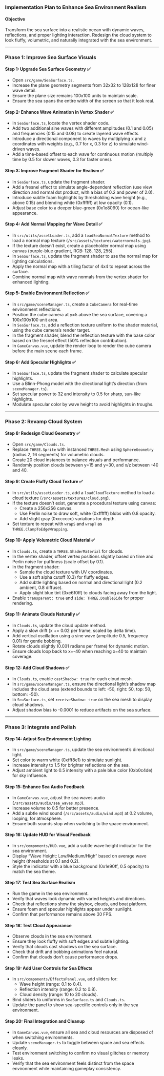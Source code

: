 ### Implementation Plan to Enhance Sea Environment Realism

#### Objective

Transform the sea surface into a realistic ocean with dynamic waves, reflections, and proper lighting interaction. Redesign the cloud system to look fluffy, volumetric, and naturally integrated with the sea environment.

---

### Phase 1: Improve Sea Surface Visuals

#### Step 1: Upgrade Sea Surface Geometry ✅

- Open `src/game/SeaSurface.ts`.
- Increase the plane geometry segments from 32x32 to 128x128 for finer wave detail.
- Ensure the plane size remains 100x100 units to maintain scale.
- Ensure the sea spans the entire width of the screen so that it look real.

#### Step 2: Enhance Wave Animation in Vertex Shader ✅

- In `SeaSurface.ts`, locate the vertex shader code.
- Add two additional sine waves with different amplitudes (0.1 and 0.05) and frequencies (0.15 and 0.08) to create layered wave effects.
- Introduce a directional component to waves by multiplying x and z coordinates with weights (e.g., 0.7 for x, 0.3 for z) to simulate wind-driven waves.
- Add a time-based offset to each wave for continuous motion (multiply time by 0.5 for slower waves, 0.3 for faster ones).

#### Step 3: Improve Fragment Shader for Realism ✅

- In `SeaSurface.ts`, update the fragment shader.
- Add a fresnel effect to simulate angle-dependent reflection (use view direction and normal dot product, with a bias of 0.2 and power of 2.0).
- Introduce subtle foam highlights by thresholding wave height (e.g., above 0.15) and blending white (0xffffff) at low opacity (0.1).
- Adjust base color to a deeper blue-green (0x1e8090) for ocean-like appearance.

#### Step 4: Add Normal Mapping for Wave Detail ✅

- In `src/utils/assetLoader.ts`, add a `loadSeaNormalTexture` method to load a normal map texture (`/src/assets/textures/waternormals.jpg`).
- If the texture doesn’t exist, create a placeholder normal map using canvas (purple-blue gradient, RGB: 128, 128, 255).
- In `SeaSurface.ts`, update the fragment shader to use the normal map for lighting calculations.
- Apply the normal map with a tiling factor of 4x4 to repeat across the surface.
- Combine normal map with wave normals from the vertex shader for enhanced lighting.

#### Step 5: Enable Environment Reflection ✅

- In `src/game/sceneManager.ts`, create a `CubeCamera` for real-time environment reflections.
- Position the cube camera at y=5 above the sea surface, covering a 100x100x100 unit area.
- In `SeaSurface.ts`, add a reflection texture uniform to the shader material, using the cube camera’s render target.
- In the fragment shader, blend the reflection texture with the base color based on the fresnel effect (50% reflection contribution).
- In `GameCanvas.vue`, update the render loop to render the cube camera before the main scene each frame.

#### Step 6: Add Specular Highlights ✅

- In `SeaSurface.ts`, update the fragment shader to calculate specular highlights.
- Use a Blinn-Phong model with the directional light’s direction (from `sceneManager.ts`).
- Set specular power to 32 and intensity to 0.5 for sharp, sun-like highlights.
- Modulate specular color by wave height to avoid highlights in troughs.

<!-- #### Step 7: Optimize Sea Surface Performance

- In `SeaSurface.ts`, reduce the geometry segments to 64x64 if performance drops below 30 FPS (add a check in `GameCanvas.vue` using FPS monitoring).
- Use `THREE.BufferGeometry` with indexed vertices to optimize rendering.
- Limit shader calculations by clamping wave height and normal blending in the vertex shader. -->

---

### Phase 2: Revamp Cloud System

#### Step 8: Redesign Cloud Geometry ✅

- Open `src/game/Clouds.ts`.
- Replace `THREE.Sprite` with instanced `THREE.Mesh` using `SphereGeometry` (radius 2, 16 segments) for volumetric clouds.
- Create 20 cloud instances to balance visuals and performance.
- Randomly position clouds between y=15 and y=30, and x/z between -40 and 40.

#### Step 9: Create Fluffy Cloud Texture ✅

- In `src/utils/assetLoader.ts`, add a `loadCloudTexture` method to load a cloud texture (`/src/assets/textures/cloud.png`).
- If the texture doesn’t exist, generate a procedural texture using canvas:
  - Create a 256x256 canvas.
  - Use Perlin noise to draw soft, white (0xffffff) blobs with 0.8 opacity.
  - Add slight gray (0xcccccc) variations for depth.
- Set texture to repeat with `wrapS` and `wrapT` as `THREE.ClampToEdgeWrapping`.

#### Step 10: Apply Volumetric Cloud Material ✅

- In `Clouds.ts`, create a `THREE.ShaderMaterial` for clouds.
- In the vertex shader, offset vertex positions slightly based on time and Perlin noise for puffiness (scale offset by 0.1).
- In the fragment shader:
  - Sample the cloud texture with UV coordinates.
  - Use a soft alpha cutoff (0.3) for fluffy edges.
  - Add subtle lighting based on normal and directional light (0.2 ambient, 0.8 diffuse).
  - Apply slight blue tint (0xe6f0ff) to clouds facing away from the light.
- Enable `transparent: true` and `side: THREE.DoubleSide` for proper rendering.

#### Step 11: Animate Clouds Naturally ✅

- In `Clouds.ts`, update the cloud update method.
- Apply a slow drift (x += 0.02 per frame, scaled by delta time).
- Add vertical oscillation using a sine wave (amplitude 0.5, frequency 0.01) for gentle bobbing.
- Rotate clouds slightly (0.001 radians per frame) for dynamic motion.
- Ensure clouds loop back to x=-40 when reaching x=40 to maintain coverage.

#### Step 12: Add Cloud Shadows ✅

- In `Clouds.ts`, enable `castShadow: true` for each cloud mesh.
- In `src/game/sceneManager.ts`, ensure the directional light’s shadow map includes the cloud area (extend bounds to left: -50, right: 50, top: 50, bottom: -50).
- In `SeaSurface.ts`, set `receiveShadow: true` on the sea mesh to display cloud shadows.
- Adjust shadow bias to -0.0001 to reduce artifacts on the sea surface.

<!-- #### Step 13: Optimize Cloud Rendering

- In `Clouds.ts`, use `InstancedMesh` for clouds to reduce draw calls (combine all clouds into one instanced mesh).
- Limit cloud updates to every other frame if FPS drops below 30 (check in `GameCanvas.vue`).
- Reduce cloud count to 15 if performance issues persist. -->

---

### Phase 3: Integrate and Polish

#### Step 14: Adjust Sea Environment Lighting

- In `src/game/sceneManager.ts`, update the sea environment’s directional light.
- Set color to warm white (0xfff8e1) to simulate sunlight.
- Increase intensity to 1.5 for brighter reflections on the sea.
- Adjust ambient light to 0.5 intensity with a pale blue color (0xb0c4de) for sky influence.

#### Step 15: Enhance Sea Audio Feedback

- In `GameCanvas.vue`, adjust the sea waves audio (`/src/assets/audio/sea_waves.mp3`).
- Increase volume to 0.5 for better presence.
- Add a subtle wind sound (`/src/assets/audio/wind.mp3`) at 0.2 volume, looping, for atmosphere.
- Ensure both sounds stop when switching to the space environment.

#### Step 16: Update HUD for Visual Feedback

- In `src/components/HUD.vue`, add a subtle wave height indicator for the sea environment.
- Display “Wave Height: Low/Medium/High” based on average wave height (thresholds at 0.1 and 0.2).
- Style the indicator with a blue background (0x1e90ff, 0.5 opacity) to match the sea theme.

#### Step 17: Test Sea Surface Realism

- Run the game in the sea environment.
- Verify that waves look dynamic with varied heights and directions.
- Check that reflections show the skybox, clouds, and boat platform.
- Ensure foam and specular highlights appear under sunlight.
- Confirm that performance remains above 30 FPS.

#### Step 18: Test Cloud Appearance

- Observe clouds in the sea environment.
- Ensure they look fluffy with soft edges and subtle lighting.
- Verify that clouds cast shadows on the sea surface.
- Check that drift and bobbing animations feel natural.
- Confirm that clouds don’t cause performance drops.

#### Step 19: Add User Controls for Sea Effects

- In `src/components/EffectsPanel.vue`, add sliders for:
  - Wave height (range: 0.1 to 0.4).
  - Reflection intensity (range: 0.2 to 0.8).
  - Cloud density (range: 10 to 20 clouds).
- Bind sliders to uniforms in `SeaSurface.ts` and `Clouds.ts`.
- Update the panel to show sea-specific controls only in the sea environment.

#### Step 20: Final Integration and Cleanup

- In `GameCanvas.vue`, ensure all sea and cloud resources are disposed of when switching environments.
- Update `sceneManager.ts` to toggle between space and sea effects cleanly.
- Test environment switching to confirm no visual glitches or memory leaks.
- Verify that the sea environment feels distinct from the space environment while maintaining gameplay consistency.

